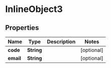 

# InlineObject3


## Properties

| Name | Type | Description | Notes |
|------------ | ------------- | ------------- | -------------|
|**code** | **String** |  |  [optional] |
|**email** | **String** |  |  [optional] |



